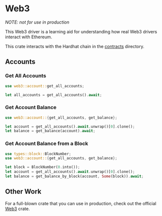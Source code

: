 # Web3

_NOTE: not for use in production_

This Web3 driver is a learning aid for understanding how real Web3 drivers interact with Ethereum.

This crate interacts with the Hardhat chain in the [contracts](../contracts) directory.

## Accounts

### Get All Accounts

```rust
use web3::account::get_all_accounts;

let all_accounts = get_all_accounts().await;
```

### Get Account Balance

```rust
use web3::account::{get_all_accounts, get_balance};

let account = get_all_accounts().await.unwrap()[0].clone();
let balance = get_balance(account).await;
```

### Get Account Balance from a Block

```rust
use types::block::BlockNumber;
use web3::account::{get_all_accounts, get_balance};

let block = BlockNumber(0.into());
let account = get_all_accounts().await.unwrap()[0].clone();
let balance = get_balance_by_block(account, Some(block)).await;
```

## Other Work

For a full-blown crate that you can use in production, check out the official [Web3](https://github.com/tomusdrw/rust-web3) crate.

```

```
